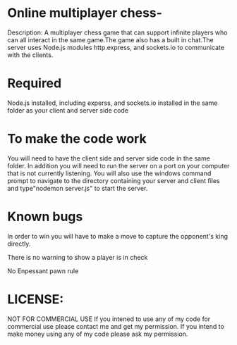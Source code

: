 # Online multiplayer chess-

Description: A multiplayer chess game that can support infinite players who can all interact in the same game.The game also has a built in chat.The server uses Node.js modules http.express, and sockets.io to communicate with the clients.

# Required 
  Node.js installed, including experss, and sockets.io installed in the same folder as your client and server side code 
  
# To make the code work

You will need to have the client side and server side code in the same folder.
In addition you will need to run the server on a port on your computer that is not currently listening.
You will also use the windows command prompt to navigate to the directory containing your server and client files and 
type"nodemon server.js" to start the server. 

# Known bugs 

In order to win you will have to make a move to capture the opponent's king directly.

There is no warning to show a player is in check

No Enpessant pawn rule 

# LICENSE:
NOT FOR COMMERCIAL USE If you intened to use any of my code for commercial use please contact me and get my permission. If you intend to make money using any of my code please ask my permission.
